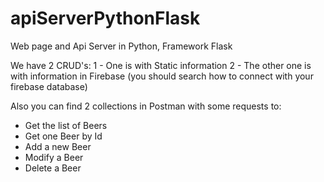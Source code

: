 # apiServerPythonFlask
Web page and Api Server in Python, Framework Flask

We have 2 CRUD's:
1 - One is with Static information
2 - The other one is with information in Firebase (you should search how to connect with your firebase database)

Also you can find 2 collections in Postman with some requests to:

* Get the list of Beers
* Get one Beer by Id
* Add a new Beer
* Modify a Beer
* Delete a Beer
